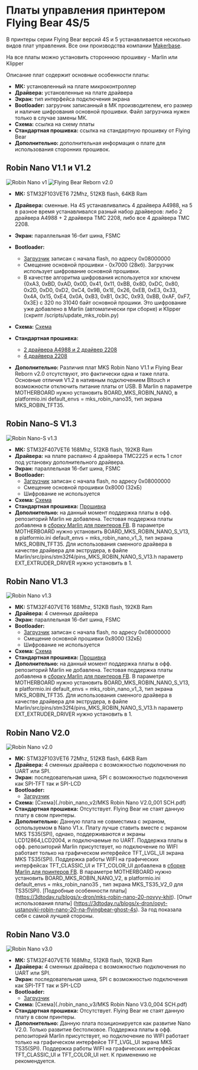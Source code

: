 # Платы управления принтером Flying Bear 4S/5

В принтеры серии Flying Bear версий 4S и 5 устанавливается несколько видов плат управления. Все они производства компании [Makerbase](https://github.com/makerbase-mks). 

На все платы можно установить стороннюю прошивку - Marlin или Klipper

Описание плат содержит основные особенности платы:

* **МК:** установленный на плате микроконтроллер
* **Драйвера:** установленные на плате драйвера
* **Экран:** тип интерфейса подключения экрана
* **Bootloader:** загрузчик записанный в МК производителем, его размер и наличие шифрования основной прошивки. Файл загрузчика нужен только в случае замены МК.
* **Схема:** ссылка на схему платы
* **Стандартная прошивка:** ссылка на стандартную прошивку от Flying Bear
* **Дополнительно:** дополнительная информация о плате для использования сторонних прошивок.

## Robin Nano V1.1 и V1.2

![Robin Nano v1](./robin_nano_v1/MKS_Robin_Nano.png)
![Flying Bear Reborn v2.0](./robin_nano_v1/fb_reborn_v20.png)

* **МК:** STM32F103VET6 72Mhz, 512KB flash, 64KB Ram
* **Драйвера:** сменные. На 4S устанавливались 4 драйвера A4988, на 5 в разное время устанавливался разный набор драйверов: либо 2 драйвера A4988 + 2 драйвера TMC 2208, либо все 4 драйвера TMC 2208.
* **Экран:** параллельная 16-бит шина, FSMC
* **Bootloader:**
  * [Загрузчик](./robin_nano_v1/rn_v1_bootloader.bin) записан с начала flash, по адресу 0x08000000
  * Смещение основной прошивки - 0x7000 (28кб). Загрузчик использует шифрование основной прошивки.
  * В качестве алгоритма шифрования используется xor ключем {0xA3, 0xBD, 0xAD, 0x0D, 0x41, 0x11, 0xBB, 0x8D, 0xDC, 0x80, 0x2D, 0xD0, 0xD2, 0xC4, 0x9B, 0x1E, 0x26, 0xEB, 0xE3, 0x33, 0x4A, 0x15, 0xE4, 0x0A, 0xB3, 0xB1, 0x3C, 0x93, 0xBB, 0xAF, 0xF7, 0x3E} с 320 по 31040 байт основной прошики. Это шифрование уже добавлено в Marlin (автоматически при сборке) и Klipper (скрипт /scripts/update_mks_robin.py)

* **Схема:** [Схема](./robin_nano_v1/MKS_Robin_Nano_V1.1_SCH.pdf)
* **Стандартная прошивка:**
  * [2 драйвера А4988 и 2 драйвер 2208](./robin_nano_v1/firmware_v1_(4988+2208).zip)
  * [4 драйвера 2208](./robin_nano_v1/firmware_v1_(4x2208).zip)
* **Дополнительно:**
Различия плат MKS Robin Nano V1.1 и Flying Bear Reborn v2.0 отсутствуют, это фактически одна и таже плата. Основные отличия V1.2 в нативным подключением Bltouch и возможности отключить питание платы от USB.
В Marlin в параметре MOTHERBOARD нужно установить BOARD_MKS_ROBIN_NANO, в platformio.ini default_envs = mks_robin_nano35, тип экрана MKS_ROBIN_TFT35.

## Robin Nano-S V1.3

![Robin Nano-S v1.3](./robin_nano_s_v13/mks_robin_nano_s_v13.png)

* **МК:** STM32F407VET6 168Mhz, 512KB flash, 192KB Ram
* **Драйвера:** на плате распаяно 4 драйвера TMC2225 и есть 1 слот под установку дополнительного драйвера.
* **Экран:** параллельная 16-бит шина, FSMC
* **Bootloader:**
  * [Загрузчик](./robin_nano_s_v13/nano_s_bootloader.bin) записан с начала flash, по адресу 0x08000000
  * Смещение основной прошивки 0x8000 (32кБ)
  * Шифрование не используется
* **Схема:** [Схема](./robin_nano_s_v13/MKS_Robin_Nano_S_V1.3.pdf)
* **Стандартная прошивка:** [Прошивка](./robin_nano_s_v13/firmware_s_v1.3.zip)
* **Дополнительно:** на данный момент поддержка платы в офф. репозиторий Marlin не добавлена. Тестовая поддержка платы добавлена в [сборку Marlin для принтеров FB](https://github.com/Sergey1560/Marlin_FB4S). В параметре MOTHERBOARD нужно установить BOARD_MKS_ROBIN_NANO_S_V13, в platformio.ini default_envs = mks_robin_nano_v1_3, тип экрана MKS_ROBIN_TFT35. Для использования сменного драйвера в качестве драйвера для экструдера, в файле Marlin/src/pins/stm32f4/pins_MKS_ROBIN_NANO_S_V13.h параметр EXT_EXTRUDER_DRIVER нужно установить в 1.

## Robin Nano V1.3

![Robin Nano v1.3](./robin_nano_v13/mks_robin_nano_v13.png)

* **МК:** STM32F407VET6 168Mhz, 512KB flash, 192KB Ram
* **Драйвера:** 4 сменных драйвера
* **Экран:** параллельная 16-бит шина, FSMC
* **Bootloader:**
  * [Загрузчик](./robin_nano_v13/nano_v13_bootloader.bin) записан с начала flash, по адресу 0x08000000
  * Смещение основной прошивки 0x8000 (32кБ)
  * Шифрование не используется
* **Схема:** [Схема](./robin_nano_v13/MKS_Robin_Nano_V1.3_SCH.pdf)
* **Стандартная прошивка:** [Прошивка](./robin_nano_v13/firmware_v13.zip)
* **Дополнительно:** на данный момент поддержка платы в офф. репозиторий Marlin не добавлена. Тестовая поддержка платы добавлена в [сборку Marlin для принтеров FB](https://github.com/Sergey1560/Marlin_FB4S). В параметре MOTHERBOARD нужно установить BOARD_MKS_ROBIN_NANO_S_V13, в platformio.ini default_envs = mks_robin_nano_v1_3, тип экрана MKS_ROBIN_TFT35. Для использования сменного драйвера в качестве драйвера для экструдера, в файле Marlin/src/pins/stm32f4/pins_MKS_ROBIN_NANO_S_V13.h параметр EXT_EXTRUDER_DRIVER нужно установить в 1.

## Robin Nano V2.0

![Robin Nano v2.0](./robin_nano_v2/MKS_Robin_Nano_V2.png)

* **МК:** STM32F103VET6 72Mhz, 512KB flash, 64KB Ram
* **Драйвера:** 4 сменных драйвера с возможностью подключения по UART или SPI.
* **Экран:** последовательная шина, SPI с возможностью подключения как SPI-TFT так и SPI-LCD
* **Bootloader:**
  * [Загрузчик](./robin_nano_v2/Robin_nano_v2.0_boot_201116.hex)
* **Схема:** [Схема](./robin_nano_v2/MKS Robin Nano V2.0_001 SCH.pdf)
* **Стандартная прошивка:** Отсутствует. Flying Bear не стаят данную плату в свом принтеры.
* **Дополнительно:** Данную плата не совместима с экраном, оспользуемом в Nano V1.х. Плату лучше ставить вместе с экраном MKS TS35(SPI), однако, поддерживаются и экраны LCD12864,LCD2004, и подключаемые по UART. Поддержка платы в офф. репозиторий Marlin присутствует, но подключение по WIFI работает только на графическом интерфейсе TFT_LVGL_UI экрана MKS TS35(SPI). Поддержка работы WIFI на графических интерфейсах TFT_CLASSIC_UI и TFT_COLOR_UI добавлена в [сборке Marlin для принтеров FB](https://github.com/Sergey1560/Marlin_FB4S). В параметре MOTHERBOARD нужно установить BOARD_MKS_ROBIN_NANO_V2, в platformio.ini default_envs = mks_robin_nano35 , тип экрана MKS_TS35_V2_0 для TS35(SPI).
[Подробные особенности платы] (https://3dtoday.ru/blogs/x-dron/mks-robin-nano-20-novyy-khit).
[Опыт использования платы] (https://3dtoday.ru/blogs/x-dron/opyt-ustanovki-robin-nano-20-na-flyingbear-ghost-4s). За год показала себя с самой лучшей стороны.

## Robin Nano V3.0

![Robin Nano v3.0](./robin_nano_v3/MKS_Robin_Nano_V3.jpg)

* **МК:** STM32F407VET6 168Mhz, 512KB flash, 192KB Ram
* **Драйвера:** 4 сменных драйвера с возможностью подключения по UART или SPI.
* **Экран:** последовательная шина, SPI с возможностью подключения как SPI-TFT так и SPI-LCD
* **Bootloader:**
  * [Загрузчик](./robin_nano_v3/nano_v3_bootloader.bin)
* **Схема:** [Схема](./robin_nano_v3/MKS Robin Nano V3.0_004 SCH.pdf)
* **Стандартная прошивка:** Отсутствует. Flying Bear не стаят данную плату в свом принтеры.
* **Дополнительно:** Данную плата позиционируется как развитие Nano V2.0. Только развитие бестолковое. Поддержка платы в офф. репозиторий Marlin присутствует, но подключение по WIFI работает только на графическом интерфейсе TFT_LVGL_UI экрана MKS TS35(SPI). Поддержка работы WIFI на графических интерфейсах TFT_CLASSIC_UI и TFT_COLOR_UI нет. К применению не рекомендуется.
